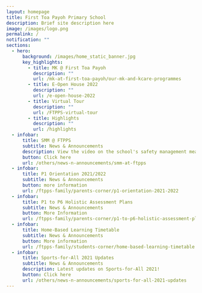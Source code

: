 ```yaml
---
layout: homepage
title: First Toa Payoh Primary School
description: Brief site description here
image: /images/logo.png
permalink: /
notification: ""
sections:
  - hero:
      background: /images/home_static_banner.jpg
      key_highlights:
        - title: MK @ First Toa Payoh
          description: ""
          url: /mk-at-first-toa-payoh/our-mk-and-kcare-programmes
        - title: E-Open House 2022
          description: ""
          url: /e-open-house-2022
        - title: Virtual Tour
          description: ""
          url: /FTPPS-virtual-tour
        - title: Highlights
          description: ""
          url: /highlights
  - infobar:
      title: SMM @ FTPPS
      subtitle: News & Announcements
      description: View the video on the school's safety management measures
      button: Click here
      url: /others/news-n-announcements/smm-at-ftpps
  - infobar:
      title: P1 Orientation 2021/2022
      subtitle: News & Announcements
      button: more information
      url: /ftpps-family/parents-corner/p1-orientation-2021-2022
  - infobar:
      title: P1 to P6 Holistic Assessment Plans
      subtitle: News & Announcements
      button: More Information
      url: /ftpps-family/parents-corner/p1-to-p6-holistic-assessment-plans
  - infobar:
      title: Home-Based Learning Timetable
      subtitle: News & Announcements
      button: More information
      url: /ftpps-family/students-corner/home-based-learning-timetable
  - infobar:
      title: Sports-for-All 2021 Updates
      subtitle: News & Announcements
      description: Latest updates on Sports-for-All 2021!
      button: Click here
      url: /others/news-n-announcements/sports-for-all-2021-updates
---
```


